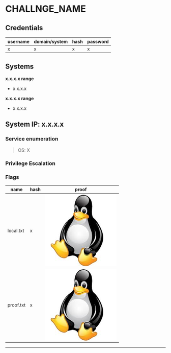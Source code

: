 # CHALLNGE_NAME
## Credentials
| username | domain/system | hash | password |
| -------- | ------------- | ---- | -------- |
| x | x | x | x |
## Systems
__x.x.x.x range__
- x.x.x.x

__x.x.x.x range__
- x.x.x.x

## System IP: x.x.x.x
### Service enumeration
> OS: X


### Privilege Escalation


### Flags
| name | hash | proof |
| ---- | ---- | ----- |
| local.txt | x | ![alt text](image.jpg) |
| proof.txt | x | ![alt text](image.jpg) |
---
